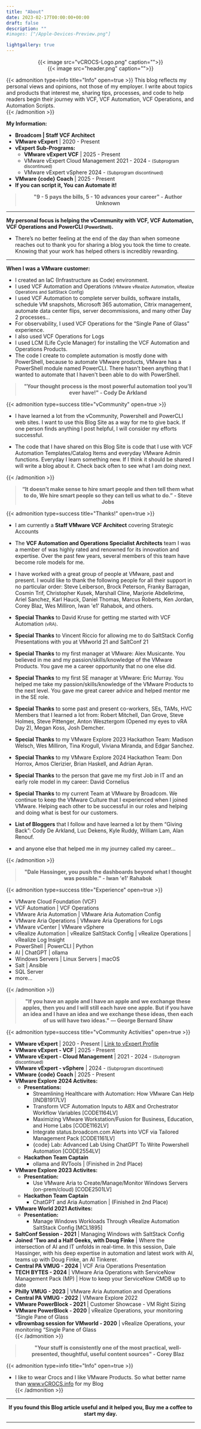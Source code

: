 ```yaml
---
title: "About"
date: 2023-02-17T00:00:00+00:00
draft: false
description: ""
#images: ["/Apple-Devices-Preview.png"]

lightgallery: true
---
```


<center>{{< image src="vCROCS-Logo.png" caption="">}}</center>  

<center>{{< image src="header.png" caption="">}}</center>  

{{< admonition type=info title="Info" open=true >}}
This blog reflects my personal views and opinions, not those of my employer. I write about topics and products that interest me, sharing tips, processes, and code to help readers begin their journey with VCF, VCF Automation, VCF Operations, and Automation Scripts.  
{{< /admonition >}}  

**My Information:**  
- **Broadcom | Staff VCF Architect**  
- **VMware vExpert** | 2020 - Present  
- **vExpert Sub-Programs:**  
  - **VMware vExpert VCF** | 2025 - Present  
  - VMware vExpert Cloud Management 2021 - 2024 - <small>(Subprogram discontinued)</small>  
  - VMware vExpert vSphere 2024 - <small>(Subprogram discontinued)</small>  
- **VMware {code} Coach** | 2025 - Present    
- **If you can script it, You can Automate it!**  

><center><b>"9 - 5 pays the bills, 5 - 10 advances your career" - Author Unknown</b></center>  

<!--  
#### vCF Specialist SE | VMware Aria Suite  
###### VMware vExpert 2020 - Present  
###### VMware vExpert Cloud Management 2021 - Present  
###### If you can script it, You can Automate it!  
-->

---

**My personal focus is helping the vCommunity with VCF, VCF Automation, VCF Operations and PowerCLI <small>(PowerShell)</small>.**  

- There’s no better feeling at the end of the day than when someone reaches out to thank you for sharing a blog you took the time to create. Knowing that your work has helped others is incredibly rewarding.  

---

**When I was a VMware customer:**  
- I created an IaC (Infrastructure as Code) environment.  
- I used VCF Automation and Operations <small>(VMware vRealize Automation, vRealize Operations and SaltStack Config)</small>  
- I used VCF Automation to complete server builds, software installs, schedule VM snapshots, Microsoft 365 automation, Citrix management, automate data center flips, server decommissions, and many other Day 2 processes…  
- For observability, I used  VCF Operations for the “Single Pane of Glass” experience.  
- I also used VCF Operations for Logs  
- I used LCM (Life Cycle Manager) for installing the VCF Automation and Operations Products.  
- The code I create to complete automation is mostly done with PowerShell, because to automate VMware products, VMware has a PowerShell module named PowerCLI. There hasn't been anything that I wanted to automate that I haven't been able to do with PowerShell.    
  
>  
><center><b>"Your thought process is the most powerful automation tool you’ll ever have!" - Cody De Arkland</b></center>  
>  

{{< admonition type=success title="vCommunity" open=true >}}
* I have learned a lot from the vCommunity, Powershell and PowerCLI web sites. I want to use this Blog Site as a way for me to give back. If one person finds anything I post helpful, I will consider my efforts successful.  

* The code that I have shared on this Blog Site is code that I use with VCF Automation Templates/Catalog Items and everyday VMware Admin functions. Everyday I learn something new. If I think it should be shared I will write a blog about it. Check back often to see what I am doing next.  

{{< /admonition >}}

><center><b>“It doesn’t make sense to hire smart people and then tell them what to do, We hire smart people so they can tell us what to do.” - Steve Jobs</b></center>  

{{< admonition type=success title="Thanks!" open=true >}}  
  
* I am currently a **Staff VMware VCF Architect** covering Strategic Accounts  

* The **VCF Automation and Operations Specialist Architects** team I was a member of was highly rated and renowned for its innovation and expertise. Over the past few years, several members of this team have become role models for me.  
  
* I have worked with a great group of people at VMware, past and present. I would like to thank the following people for all their support in no particular order: Steve Leiberson, Brock Peterson, Franky Barragan, Cosmin Trif, Christopher Kusek, Marshall Cline, Marjorie Abdelkrime, Ariel Sanchez, Karl Hauck, Daniel Thomas, Marcus Roberts, Ken Jordan, Corey Blaz, Wes Milliron, Iwan 'e1' Rahabok, and others.  
  
* **Special Thanks** to David Kruse for getting me started with VCF Automation <small>(vRA)</small>.  
  
* **Special Thanks** to Vincent Riccio for allowing me to do SaltStack Config Presentations with you at VMworld 21 and SaltConf 21  

* **Special Thanks** to my first manager at VMware: Alex Musicante. You believed in me and my passion/skills/knowledge of the VMware Products. You gave me a career opportunity that no one else did.  

* **Special Thanks** to my first SE manager at VMware: Eric Murray. You helped me take my passion/skills/knowledge of the VMware Products to the next level. You gave me great career advice and helped mentor me in the SE role.  

* **Special Thanks** to some past and present co-workers, SEs, TAMs, HVC Members that I learned a lot from: Robert Mitchell, Dan Grove, Steve Holmes, Steve Pittenger, Anton Wesztergom (Opened my eyes to vRA Day 2), Megan Koss, Josh Demcher.  

* **Special Thanks** to my VMware Explore 2023 Hackathon Team: Madison Welsch, Wes Milliron, Tina Krogull, Viviana Miranda, and Edgar Sanchez.  

* **Special Thanks** to my VMware Explore 2024 Hackathon Team: Don Horrox, Amos Clerizier, Brian Haskell, and Adrian Ayran.  

* **Special Thanks** to the person that gave me my first Job in IT and an early role model in my career: David Cornelius  

* **Special Thanks** to my current Team at VMware by Broadcom. We continue to keep the VMware Culture that I experienced when I joined VMware. Helping each other to be successful in our roles and helping and doing what is best for our customers.  

* **List of Bloggers** that I follow and have learned a lot by them “Giving Back”: Cody De Arkland, Luc Dekens, Kyle Ruddy, William Lam, Alan Renouf.  

* and anyone else that helped me in my journey called my career…  

{{< /admonition >}}

> <center><b>"Dale Hassinger, you push the dashboards beyond what I thought was possible." - Iwan 'e1' Rahabok</b></center>

{{< admonition type=success title="Experience" open=true >}}
* VMware Cloud Foundation (VCF)
* VCF Automation | VCF Operations
* VMware Aria Automation | VMware Aria Automation Config  
* VMware Aria Operations | VMware Aria Operations for Logs  
* VMware vCenter | VMware vSphere  
* vRealize Automation | vRealize SaltStack Config | vRealize Operations | vRealize Log Insight  
* PowerShell | PowerCLI | Python  
* AI | ChatGPT | ollama
* Windows Servers | Linux Servers | macOS  
* Salt | Ansible  
* SQL Server  
* more...  

{{< /admonition >}}

><center><b>"If you have an apple and I have an apple and we exchange these apples, then you and I will still each have one apple. But if you have an idea and I have an idea and we exchange these ideas, then each of us will have two ideas." — George Bernard Shaw</b></center>  

{{< admonition type=success title="vCommunity Activities" open=true >}}
* **VMware vExpert** | 2020 - Present | [Link to vExpert Profile](https://vexpert.vmware.com/directory/5721)  
* **VMware vExpert - VCF** | 2025 - Present  
* **VMware vExpert - Cloud Management** | 2021 - 2024 - <small>(Subprogram discontinued)</small>  
* **VMware vExpert - vSphere** | 2024  - <small>(Subprogram discontinued)</small>  
* **VMware {code} Coach** | 2025 - Present  
* **VMware Explore 2024 Activites:**
  * **Presentations:**  
    * Streamlining Healthcare with Automation: How VMware Can Help [INDB1917LV]  
    * Transform VCF Automation Inputs to ABX and Orchestrator Workflow Variables [CODE1164LV]  
    * Maximizing VMware Workstation/Fusion for Business, Education, and Home Labs [CODE1162LV]  
    * Integrate status.broadcom.com Alerts into VCF via Tailored Management Pack [CODE1161LV]  
    * {code} Lab: Advanced Lab Using ChatGPT To Write Powershell Automation [CODE2554LV] 
  * **Hackathon Team Captain**  
    * ollama and RVTools | (Finished in 2nd Place)  
* **VMware Explore 2023 Activites:**
  * **Presentation:**  
    * Use VMware Aria to Create/Manage/Monitor Windows Servers (on-prem/cloud) [CODE2501LV]  
  * **Hackathon Team Captain**  
    * ChatGPT and Aria Automation | (Finished in 2nd Place)  
* **VMware World 2021 Activites:**
  * **Presentation:**  
    * Manage Windows Workloads Through vRealize Automation SaltStack Config [MCL1895]  
* **SaltConf Session - 2021** | Managing Windows with SaltStack Config  
* **Joined 'Two and a Half Geeks, with Doug Finke** | Where the intersection of AI and IT unfolds in real-time. In this session, Dale Hassinger, with his deep expertise in automation and latest work with AI, teams up with Doug Finke, an AI Tinkerer.
* **Central PA VMUG - 2024** | VCF Aria Operations Presentation  
* **TECH BYTES - 2024** | VMware Aria Operations with ServiceNow Management Pack (MP) | How to keep your ServiceNow CMDB up to date  
* **Philly VMUG - 2023** | VMware Aria Automation and Operations  
* **Central PA VMUG - 2022** | VMware Explore 2022  
* **VMware PowerBlock - 2021** | Customer Showcase - VM Right Sizing  
* **VMware PowerBlock - 2020** | vRealize Operations, your monitoring “Single Pane of Glass  
* **vBrownbag session for VMworld - 2020** | vRealize Operations, your monitoring “Single Pane of Glass  
{{< /admonition >}}

><center><b>"Your stuff is consistently one of the most practical, well-presented, thoughtful, useful content sources" - Corey Blaz</b></center>  


{{< admonition type=info title="Info" open=true >}}
* I like to wear Crocs and I like VMware Products. So what better name than www.vCROCS.info for my Blog  
{{< /admonition >}}

---

<center><b>If you found this Blog article useful and it helped you, Buy me a coffee to start my day.</b></center>  

---

<center>
<script type="text/javascript" src="https://cdnjs.buymeacoffee.com/1.0.0/button.prod.min.js" data-name="bmc-button" data-slug="dalehassinger" data-color="#FFDD00" data-emoji=""  data-font="Cookie" data-text="Buy me a coffee" data-outline-color="#000000" data-font-color="#000000" data-coffee-color="#ffffff" ></script>
</center>
